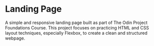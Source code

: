 
# Landing Page

A simple and responsive landing page built as part of The Odin Project Foundations Course.
This project focuses on practicing HTML and CSS layout techniques, especially Flexbox, to create a clean and structured webpage.